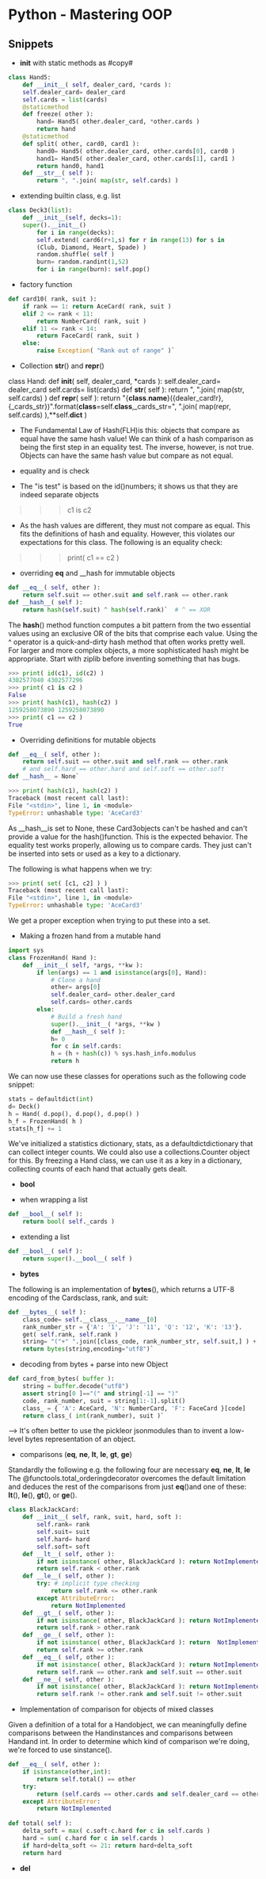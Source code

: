 # Python - Mastering OOP

## Snippets

* __init__ with static methods as #copy#

```python
class Hand5:
	def __init__( self, dealer_card, *cards ):
	self.dealer_card= dealer_card
	self.cards = list(cards)
	@staticmethod
	def freeze( other ):
		hand= Hand5( other.dealer_card, *other.cards )
		return hand
	@staticmethod
	def split( other, card0, card1 ):
		hand0= Hand5( other.dealer_card, other.cards[0], card0 )
		hand1= Hand5( other.dealer_card, other.cards[1], card1 )
		return hand0, hand1
	def __str__( self ):
		return ", ".join( map(str, self.cards) )
```		
* extending builtin class, e.g. list

```python
class Deck3(list):
	def __init__(self, decks=1):
	super().__init__()
		for i in range(decks):
		self.extend( card6(r+1,s) for r in range(13) for s in 
		(Club, Diamond, Heart, Spade) )
		random.shuffle( self )
		burn= random.randint(1,52)
		for i in range(burn): self.pop()
```

* factory function

```python
def card10( rank, suit ):
	if rank == 1: return AceCard( rank, suit )
	elif 2 <= rank < 11: 
		return NumberCard( rank, suit )
	elif 11 <= rank < 14: 
		return FaceCard( rank, suit )
	else:
		raise Exception( "Rank out of range" )`
```
	
* Collection __str__() and __repr__()

class Hand:
def __init__( self, dealer_card, *cards ):
	self.dealer_card= dealer_card
	self.cards= list(cards)
	def __str__( self ):
		return ", ".join( map(str, self.cards) )
	def __repr__( self ):
		return "{__class__.__name__}({dealer_card!r}, {_cards_str})".format(__class__=self.__class__,_cards_str=", ".join( map(repr, self.cards) ),**self.__dict__ )

* The Fundamental Law of Hash(FLH)is this: objects that compare as equal have the same hash value! We can think of a hash comparison as being the first step in an equality test.
The inverse, however, is not true. Objects can have the same hash value but compare as not equal.

* equality and is check

- The "is test" is based on the id()numbers; it shows us that they are indeed separate objects
>>> c1 is c2
- As the hash values are different, they must not compare as equal. This fits the definitions of hash and equality. However, this violates our expectations for this class. The following is an equality check:
>>> print( c1 == c2 )

* overriding __eq__ and __hash for immutable objects

```python
def __eq__( self, other ):
	return self.suit == other.suit and self.rank == other.rank
def __hash__( self ):
	return hash(self.suit) ^ hash(self.rank)`  # ^ == XOR
```
	
The __hash__() method function computes a bit pattern from the two essential values using an exclusive OR of the bits that comprise each value. Using the ^ operator is 
a quick-and-dirty hash method that often works pretty well. For larger and more complex objects, a more sophisticated hash might be appropriate. Start with ziplib
before inventing something that has bugs.

```python
>>> print( id(c1), id(c2) )
4302577040 4302577296
>>> print( c1 is c2 )
False
>>> print( hash(c1), hash(c2) )
1259258073890 1259258073890
>>> print( c1 == c2 )
True
```
* Overriding definitions for mutable objects

```python
def __eq__( self, other ):
	return self.suit == other.suit and self.rank == other.rank
	# and self.hard == other.hard and self.soft == other.soft
def __hash__ = None`

>>> print( hash(c1), hash(c2) )
Traceback (most recent call last):
File "<stdin>", line 1, in <module>
TypeError: unhashable type: 'AceCard3'
```
As __hash__is set to None, these Card3objects can't be hashed and can't provide a 
value for the hash()function. This is the expected behavior. The equality test works properly, allowing us to compare cards. They just can't be 
inserted into sets or used as a key to a dictionary.

The following is what happens when we try:
```python
>>> print( set( [c1, c2] ) )
Traceback (most recent call last):
File "<stdin>", line 1, in <module>
TypeError: unhashable type: 'AceCard3'
```
We get a proper exception when trying to put these into a set.

* Making a frozen hand from a mutable hand

```python
import sys
class FrozenHand( Hand ):
	def __init__( self, *args, **kw ):
		if len(args) == 1 and isinstance(args[0], Hand):
			# Clone a hand
			other= args[0]
			self.dealer_card= other.dealer_card
			self.cards= other.cards
		else:
			# Build a fresh hand
			super().__init__( *args, **kw )
			def __hash__( self ):
			h= 0
			for c in self.cards:
			h = (h + hash(c)) % sys.hash_info.modulus
			return h
```
			
We can now use these classes for operations such as the following code snippet:

```python
stats = defaultdict(int)
d= Deck()
h = Hand( d.pop(), d.pop(), d.pop() )
h_f = FrozenHand( h )
stats[h_f] += 1
```

We've initialized a statistics dictionary, stats, as a defaultdictdictionary that can 
collect integer counts. We could also use a collections.Counter object for this.
By freezing a Hand class, we can use it as a key in a dictionary, collecting counts of 
each hand that actually gets dealt.

* __bool__

- when wrapping a list
```python
def __bool__( self ):
	return bool( self._cards )
```
- extending a list
```python
def __bool__( self ):
	return super().__bool__( self )
```
* __bytes__

The following is an implementation of __bytes__(), which returns a UTF-8 encoding of the Cardsclass, rank, and suit:
```python
def __bytes__( self ):
	class_code= self.__class__.__name__[0]
	rank_number_str = {'A': '1', 'J': '11', 'Q': '12', 'K': '13'}.
	get( self.rank, self.rank )
	string= "("+" ".join([class_code, rank_number_str, self.suit,] ) + ")"
	return bytes(string,encoding="utf8")`
```	
- decoding from bytes + parse into new Object

```python
def card_from_bytes( buffer ):
	string = buffer.decode("utf8")
	assert string[0 ]=="(" and string[-1] == ")"
	code, rank_number, suit = string[1:-1].split()
	class_ = { 'A': AceCard, 'N': NumberCard, 'F': FaceCard }[code]
	return class_( int(rank_number), suit )`
```
--> It's often better to use the pickleor jsonmodules than to invent a low-level bytes representation of an object.

* comparisons (__eq__, __ne__, __lt__, __le__, __gt__, __ge__)

Standardly the following e.g. the following four are necessary __eq__, __ne__, __lt__, __le__
The @functools.total_orderingdecorator overcomes the default limitation and 
deduces the rest of the comparisons from just __eq__()and one of these: __lt__(), 
__le__(), __gt__(), or __ge__().

```python
class BlackJackCard:
	def __init__( self, rank, suit, hard, soft ):
		self.rank= rank
		self.suit= suit
		self.hard= hard
		self.soft= soft
	def __lt__( self, other ):
		if not isinstance( other, BlackJackCard ): return NotImplemented # explicit type checking
		return self.rank < other.rank
	def __le__( self, other ):
		try: # implicit type checking
			return self.rank <= other.rank
		except AttributeError:
			return NotImplemented
	def __gt__( self, other ):
		if not isinstance( other, BlackJackCard ): return NotImplemented
		return self.rank > other.rank
	def __ge__( self, other ):
		if not isinstance( other, BlackJackCard ): return  NotImplemented
		return self.rank >= other.rank
	def __eq__( self, other ):
		if not isinstance( other, BlackJackCard ): return NotImplemented
		return self.rank == other.rank and self.suit == other.suit
	def __ne__( self, other ):
		if not isinstance( other, BlackJackCard ): return NotImplemented
		return self.rank != other.rank and self.suit != other.suit
```
		
* Implementation of comparison for objects of mixed classes

Given a definition of a total for a Handobject, we can meaningfully define comparisons between the Handinstances and comparisons between Handand int. 
In order to determine which kind of comparison we're doing, we're forced to use sinstance().

```python
def __eq__( self, other ):
	if isinstance(other,int):
		return self.total() == other
	try:
		return (self.cards == other.cards and self.dealer_card == other.dealer_card)
	except AttributeError:
		return NotImplemented
		
def total( self ):
	delta_soft = max( c.soft-c.hard for c in self.cards )
	hard = sum( c.hard for c in self.cards )
	if hard+delta_soft <= 21: return hard+delta_soft
	return hard
```	
* __del__
		

